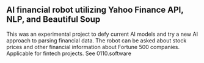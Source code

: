 ## AI financial robot utilizing Yahoo Finance API, NLP, and Beautiful Soup 
This was an experimental project to defy current AI models and try a new AI approach to parsing financial data. 
The robot can be asked about stock prices and other financial information about Fortune 500 companies. 
Applicable for fintech projects.
See 0110.software
